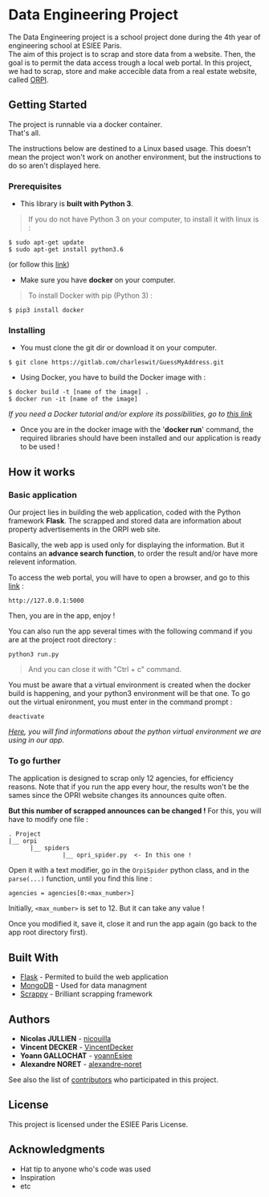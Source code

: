 # Data Engineering Project

The Data Engineering project is a school project done during the 4th year of engineering school at ESIEE Paris.</br>
The aim of this project is to scrap and store data from a website. Then, the goal is to permit the data access trough a local web portal. In this project, we had to scrap, store and make accecible data from a real estate website, called [ORPI](https://www.orpi.com/?utm_source=bing&utm_medium=cpc&msclkid=26b36418dde91e469c873efcb7e2f34b&gclid=CMnUhJn93NoCFUbNGQodJqcEVA&gclsrc=ds "ORPI website").

## Getting Started

The project is runnable via a docker container.</br>
That's all.

The instructions below are destined to a Linux based usage. This doesn't mean the project won't work on another environment, but the instructions to do so aren't displayed here.

### Prerequisites

* This library is __built with Python 3__.

> If you do not have Python 3 on your computer, to install it with linux is :
```
$ sudo apt-get update
$ sudo apt-get install python3.6
```
(or follow this [link](http://docs.python-guide.org/en/latest/starting/install3/linux/ "Python 3 installation"))

* Make sure you have __docker__ on your computer.

> To install Docker with pip (Python 3) :
```
$ pip3 install docker
```

### Installing

* You must clone the git dir or download it on your computer.
```
$ git clone https://gitlab.com/charleswit/GuessMyAddress.git
```

* Using Docker, you have to build the Docker image with :
```
$ docker build -t [name of the image] .
$ docker run -it [name of the image]
```
*If you need a Docker tutorial and/or explore its possibilities, go to [this link](https://docker-curriculum.com/ "Docker tutorial")*

* Once you are in the docker image with the '**docker run**' command, the required libraries should have been installed and our application is ready to be used !

## How it works

### Basic application

Our project lies in building the web application, coded with the Python framework __Flask__.
The scrapped and stored data are information about property advertisements in the ORPI web site.

Basically, the web app is used only for displaying the information. But it contains an __advance search function__, to order the result and/or have more relevent information.

To access the web portal, you will have to open a browser, and go to this [link](http://127.0.0.1:5000 "Web portal") :
```
http://127.0.0.1:5000
```
Then, you are in the app, enjoy !

You can also run the app several times with the following command if you are at the project root directory :
```
python3 run.py
```
> And you can close it with "Ctrl + c" command.

You must be aware that a virtual environment is created when the docker build is happening, and your python3 environment will be that one.
To go out the virtual enironment, you must enter in the command prompt :
```
deactivate
```
*[Here](https://packaging.python.org/guides/installing-using-pip-and-virtualenv/ "Virualenv doc"), you will find informations about the python virtual environment we are using in our app.*

### To go further

The application is designed to scrap only 12 agencies, for efficiency reasons. Note that if you run the app every hour, the results won't be the sames since the OPRI website changes its announces quite often.

__But this number of scrapped announces can be changed !__
For this, you will have to modify one file :
```
. Project
|__ orpi
      |__ spiders
               |__ opri_spider.py  <- In this one !
```

Open it with a text modifier, go in the `OrpiSpider` python class, and in the `parse(...)` function, until you find this line :
```
agencies = agencies[0:<max_number>]
```
Initially, `<max_number>` is set to 12. But it can take any value !

Once you modified it, save it, close it and run the app again (go back to the app root directory first).

## Built With

* [Flask](flask.pocoo.org/) - Permited to build the web application
* [MongoDB](https://www.mongodb.com/fr/) - Used for data managment
* [Scrappy](https://scrapy.org/) - Brilliant scrapping framework

## Authors

* **Nicolas JULLIEN** - [nicouilla](https://gitlab.com/nicouilla)
* **Vincent DECKER** - [VincentDecker](https://gitlab.com/VincentDecker)
* **Yoann GALLOCHAT** - [yoannEsiee](https://github.com/yoannEsiee)
* **Alexandre NORET** - [alexandre-noret](https://github.com/alexandre-noret)

See also the list of [contributors](https://github.com/nicolasjlln/dataEngineeringProject/settings/collaboration) who participated in this project.

## License

This project is licensed under the ESIEE Paris License.

## Acknowledgments

* Hat tip to anyone who's code was used
* Inspiration
* etc
